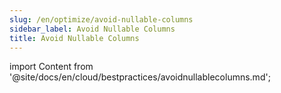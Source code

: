 ```yaml
---
slug: /en/optimize/avoid-nullable-columns
sidebar_label: Avoid Nullable Columns
title: Avoid Nullable Columns
---
```


import Content from '@site/docs/en/cloud/bestpractices/avoidnullablecolumns.md';

<Content />
